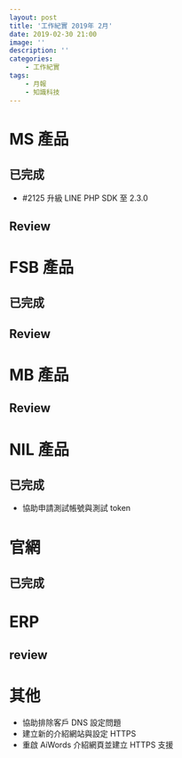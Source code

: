 ```yaml
---
layout: post
title: '工作紀實 2019年 2月'
date: 2019-02-30 21:00
image: ''
description: ''
categories:
    - 工作紀實
tags:
    - 月報
    - 知識科技
---
```


# MS 產品

## 已完成

* #2125 升級 LINE PHP SDK 至 2.3.0 

## Review

# FSB 產品

## 已完成

## Review

# MB 產品

## Review

# NIL 產品

## 已完成

* 協助申請測試帳號與測試 token

# 官網

## 已完成

# ERP

## review

# 其他

* 協助排除客戶 DNS 設定問題
* 建立新的介紹網站與設定 HTTPS
* 重啟 AiWords 介紹網頁並建立 HTTPS 支援
